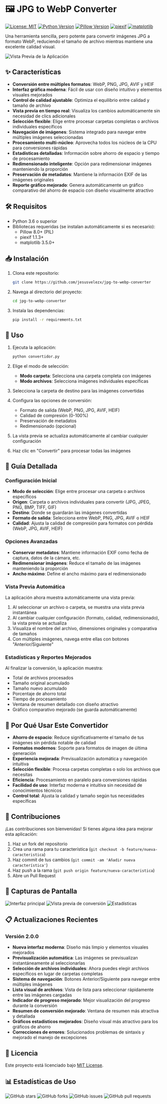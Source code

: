 # 🖼️ JPG to WebP Converter

[![License: MIT](https://img.shields.io/badge/License-MIT-yellow.svg)](https://opensource.org/licenses/MIT)
[![Python Version](https://img.shields.io/badge/python-3.6+-blue.svg)](https://www.python.org/downloads/)
[![Pillow Version](https://img.shields.io/badge/Pillow-8.0+-green.svg)](https://python-pillow.org/)
[![piexif](https://img.shields.io/badge/piexif-1.1.3+-orange.svg)](https://pypi.org/project/piexif/)
[![matplotlib](https://img.shields.io/badge/matplotlib-3.5.0+-red.svg)](https://matplotlib.org/)

Una herramienta sencilla, pero potente para convertir imágenes JPG a formato WebP, reduciendo el tamaño de archivo mientras mantiene una excelente calidad visual.

![Vista Previa de la Aplicación](https://github.com/jesusvelezx/jpg-to-webp-converter/blob/main/screenshots/main-ui.png)

## ✨ Características

- **Conversión entre múltiples formatos**: WebP, PNG, JPG, AVIF y HEIF
- **Interfaz gráfica moderna**: Fácil de usar con diseño intuitivo y elementos visuales mejorados
- **Control de calidad ajustable**: Optimiza el equilibrio entre calidad y tamaño de archivo
- **Vista previa en tiempo real**: Visualiza los cambios automáticamente sin necesidad de clics adicionales
- **Selección flexible**: Elige entre procesar carpetas completas o archivos individuales específicos
- **Navegación de imágenes**: Sistema integrado para navegar entre múltiples imágenes seleccionadas
- **Procesamiento multi-núcleo**: Aprovecha todos los núcleos de la CPU para conversiones rápidas
- **Estadísticas detalladas**: Información sobre ahorro de espacio y tiempo de procesamiento
- **Redimensionado inteligente**: Opción para redimensionar imágenes manteniendo la proporción
- **Preservación de metadatos**: Mantiene la información EXIF de las imágenes originales
- **Reporte gráfico mejorado**: Genera automáticamente un gráfico comparativo del ahorro de espacio con diseño visualmente atractivo

## 🛠️ Requisitos

- Python 3.6 o superior
- Bibliotecas requeridas (se instalan automáticamente si es necesario):
  - Pillow 8.0+ (PIL)
  - piexif 1.1.3+
  - matplotlib 3.5.0+

## 📥 Instalación

1. Clona este repositorio:
   ```bash
   git clone https://github.com/jesusvelezx/jpg-to-webp-converter
   ```

2. Navega al directorio del proyecto:
   ```bash
   cd jpg-to-webp-converter
   ```

3. Instala las dependencias:
   ```bash
   pip install -r requirements.txt
   ```

## 🚀 Uso

1. Ejecuta la aplicación:
   ```bash
   python convertidor.py
   ```

2. Elige el modo de selección:
   - **Modo carpeta**: Selecciona una carpeta completa con imágenes
   - **Modo archivos**: Selecciona imágenes individuales específicas

3. Selecciona la carpeta de destino para las imágenes convertidas

4. Configura las opciones de conversión:
   - Formato de salida (WebP, PNG, JPG, AVIF, HEIF)
   - Calidad de compresión (0-100%)
   - Preservación de metadatos
   - Redimensionado (opcional)

5. La vista previa se actualiza automáticamente al cambiar cualquier configuración

6. Haz clic en "Convertir" para procesar todas las imágenes

## 📖 Guía Detallada

### Configuración Inicial

- **Modo de selección**: Elige entre procesar una carpeta o archivos específicos
- **Origen**: Carpeta o archivos individuales para convertir (JPG, JPEG, PNG, BMP, TIFF, GIF)
- **Destino**: Donde se guardarán las imágenes convertidas
- **Formato de salida**: Selecciona entre WebP, PNG, JPG, AVIF o HEIF
- **Calidad**: Ajusta la calidad de compresión para formatos con pérdida (WebP, JPG, AVIF, HEIF)

### Opciones Avanzadas

- **Conservar metadatos**: Mantiene información EXIF como fecha de captura, datos de la cámara, etc.
- **Redimensionar imágenes**: Reduce el tamaño de las imágenes manteniendo la proporción
- **Ancho máximo**: Define el ancho máximo para el redimensionado

### Vista Previa Automática

La aplicación ahora muestra automáticamente una vista previa:

1. Al seleccionar un archivo o carpeta, se muestra una vista previa instantánea
2. Al cambiar cualquier configuración (formato, calidad, redimensionado), la vista previa se actualiza
3. Visualiza el nombre del archivo, dimensiones originales y comparativa de tamaños
4. Con múltiples imágenes, navega entre ellas con botones "Anterior/Siguiente"

### Estadísticas y Reportes Mejorados

Al finalizar la conversión, la aplicación muestra:

- Total de archivos procesados
- Tamaño original acumulado
- Tamaño nuevo acumulado
- Porcentaje de ahorro total
- Tiempo de procesamiento
- Ventana de resumen detallado con diseño atractivo
- Gráfico comparativo mejorado (se guarda automáticamente)

## 🎯 Por Qué Usar Este Convertidor

- **Ahorro de espacio**: Reduce significativamente el tamaño de tus imágenes sin pérdida notable de calidad
- **Formatos modernos**: Soporte para formatos de imagen de última generación
- **Experiencia mejorada**: Previsualización automática y navegación intuitiva
- **Selección flexible**: Procesa carpetas completas o solo los archivos que necesitas
- **Eficiencia**: Procesamiento en paralelo para conversiones rápidas
- **Facilidad de uso**: Interfaz moderna e intuitiva sin necesidad de conocimientos técnicos
- **Control total**: Ajusta la calidad y tamaño según tus necesidades específicas

## 👥 Contribuciones

¡Las contribuciones son bienvenidas! Si tienes alguna idea para mejorar esta aplicación:

1. Haz un fork del repositorio
2. Crea una rama para tu característica (`git checkout -b feature/nueva-caracteristica`)
3. Haz commit de tus cambios (`git commit -am 'Añadir nueva característica'`)
4. Haz push a la rama (`git push origin feature/nueva-caracteristica`)
5. Abre un Pull Request

## 📱 Capturas de Pantalla

![Interfaz principal](https://raw.githubusercontent.com/jesusvelezx/jpg-to-webp-converter/main/screenshots/main-ui.png)
![Vista previa de conversión](https://raw.githubusercontent.com/jesusvelezx/jpg-to-webp-converter/main/screenshots/preview.png)
![Estadísticas](https://raw.githubusercontent.com/jesusvelezx/jpg-to-webp-converter/main/screenshots/stats.png)

## 📋 Actualizaciones Recientes

### Versión 2.0.0
- **Nueva interfaz moderna**: Diseño más limpio y elementos visuales mejorados
- **Previsualización automática**: Las imágenes se previsualizan instantáneamente al seleccionarlas
- **Selección de archivos individuales**: Ahora puedes elegir archivos específicos en lugar de carpetas completas
- **Sistema de navegación**: Botones Anterior/Siguiente para navegar entre múltiples imágenes
- **Lista visual de archivos**: Vista de lista para seleccionar rápidamente entre las imágenes cargadas
- **Indicador de progreso mejorado**: Mejor visualización del progreso durante la conversión
- **Resumen de conversión mejorado**: Ventana de resumen más atractiva y detallada
- **Gráficos estadísticos mejorados**: Diseño visual más atractivo para los gráficos de ahorro
- **Correcciones de errores**: Solucionados problemas de sintaxis y mejorado el manejo de excepciones

## 📝 Licencia

Este proyecto está licenciado bajo [MIT License](LICENSE).

## 📊 Estadísticas de Uso

![GitHub stars](https://img.shields.io/github/stars/jesusvelezx/jpg-to-webp-converter?style=social)
![GitHub forks](https://img.shields.io/github/forks/jesusvelezx/jpg-to-webp-converter?style=social)
![GitHub issues](https://img.shields.io/github/issues/jesusvelezx/jpg-to-webp-converter)
![GitHub pull requests](https://img.shields.io/github/issues-pr/jesusvelezx/jpg-to-webp-converter)